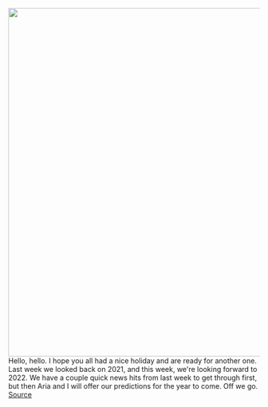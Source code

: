 <img src='https://cdn.vox-cdn.com/thumbor/1xL0mgRrCNTlax4-ieiOqdfDZu0=/0x0:2040x1360/1200x800/filters:focal(857x517:1183x843)/cdn.vox-cdn.com/uploads/chorus_image/image/70322967/acastro_211217_1777_0002.0.jpg' width='700px' /><br/>
Hello, hello. I hope you all had a nice holiday and are ready for another one. Last week we looked back on 2021, and this week, we're looking forward to 2022. We have a couple quick news hits from last week to get through first, but then Aria and I will offer our predictions for the year to come. Off we go.
<a href='https://www.theverge.com/22856066/podcast-audio-predictions-2022-hot-pod'> Source <a/>